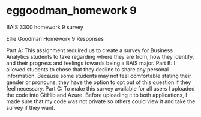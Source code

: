 # eggoodman_homework 9
 BAIS:3300 homework 9 survey

 Ellie Goodman Homework 9 Responses

 Part A: This assignment required us to create a survey for Business Analytics students to take regarding where they are from, how they identify, and their progress and feelings towards being a BAIS major.
 Part B: I allowed students to chose that they decline to share any personal information. Because some students may not feel comfortable stating their gender or pronouns, they have the option to opt out of this question if they feel necessary.
 Part C: To make this survey available for all users I uploaded the code into GitHib and Azure. Before uploading it to both applications, I made sure that my code was not private so others could view it and take the survey if they want.
 
